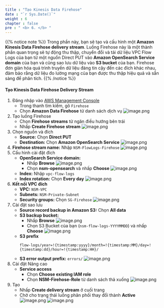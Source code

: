```yaml
---
title : "Tạo Kinesis Data Firehose"
date : "`r Sys.Date()`"
weight : 6
chapter : false
pre : " <b> 6. </b> "
---
```


{{% notice note %}}
Trong phần này, bạn sẽ tạo và cấu hình một **Amazon Kinesis Data Firehose delivery stream**. Luồng Firehose này là một thành phần quan trọng sẽ tự động thu thập, chuyển đổi và tải dữ liệu VPC Flow Logs của bạn từ một nguồn Direct PUT vào **Amazon OpenSearch Service domain** của bạn và cũng sao lưu dữ liệu vào **S3 bucket** của bạn. Firehose đơn giản hóa quá trình truyền dữ liệu đáng tin cậy đến các đích khác nhau, đảm bảo rằng dữ liệu đo lường mạng của bạn được thu thập hiệu quả và sẵn sàng để phân tích.
{{% /notice %}}

#### Tạo Kinesis Data Firehose Delivery Stream
1. Đăng nhập vào [AWS Management Console](https://aws.amazon.com/console/)
    - Trong thanh tìm kiếm, gõ `Firehose`
    - Chọn **Amazon Data Firehose** từ danh sách dịch vụ
    ![image.png](/images/6/image.png)
2. Tạo luồng Firehose
    - Chọn **Firehose streams** từ ngăn điều hướng bên trái
    - Nhấp **Create Firehose stream**
    ![image.png](/images/6/image%201.png)
3. Chọn nguồn và đích
    - **Source:** Chọn **Direct PUT**
    - **Destination:** Chọn **Amazon OpenSearch Service**
    ![image.png](/images/6/image%202.png)
4. **Firehose stream name:** Nhập `NSM-FlowLogs-Firehose`
    ![image.png](/images/6/image%203.png)
5. Cấu hình cài đặt đích
    - **OpenSearch Service domain:**
        - Nhấp **Browse**
        ![image.png](/images/6/image%204.png)
        - Chọn **nsm-opensearch** và nhấp **Choose**
        ![image.png](/images/6/image%205.png)
    - **Index:** Nhập `vpc-flow-logs`
    - **Index rotation:** Chọn **Every day**
    ![image.png](/images/6/image%206.png)
6. **Kết nối VPC đích**
    - **VPC:** `NSM-VPC`
    - **Subnets:** `NSM-Private-Subnet`
    - **Security groups:** Chọn `SG-Firehose`
    ![image.png](/images/6/image%207.png)
7. Cài đặt sao lưu
    - **Source record backup in Amazon S3:** Chọn **All data**
    - **S3 backup bucket:**
        - Nhấp **Browse**
        ![image.png](/images/6/image%208.png)
        - Chọn S3 Bucket của bạn (`nsm-flow-logs-YYYYMMDD`) và nhấp **Choose**
        ![image.png](/images/6/image%209.png)
    - **S3 prefix**
        ```
        flow-logs/year=!{timestamp:yyyy}/month=!{timestamp:MM}/day=!{timestamp:dd}/hour=!{timestamp:HH}/
        ```
    - **S3 error output prefix:** `errors/`
    ![image.png](/images/6/image%2010.png)
8. Cài đặt Nâng cao
    - **Service access**
        - Chọn **Choose existing IAM role**
        - Chọn **NSM-Firehose-Role** từ danh sách thả xuống
    ![image.png](/images/6/image%2011.png)
9. Tạo
    - Nhấp **Create delivery stream** ở cuối trang
    - Chờ cho trạng thái luồng phân phối thay đổi thành **Active**
    ![image.png](/images/6/image%2012.png)
    ![image.png](/images/6/image%2013.png)
